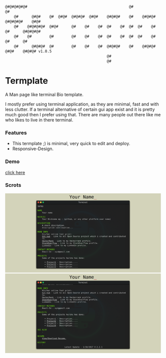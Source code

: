 ```                                                                                          
@#@#@#@#@#                                              @#              @#                
    @#      @#@#    @#  @#@#  @#@#@#  @#@#    @#@#@#    @#    @#@#@#  @#@#@#@#    @#@#    
    @#    @#@#@#@#  @#@#      @#    @#    @#  @#    @#  @#  @#    @#    @#      @#@#@#@#  
    @#    @#        @#        @#    @#    @#  @#    @#  @#  @#    @#    @#      @#        
    @#      @#@#@#  @#        @#    @#    @#  @#@#@#    @#    @#@#@#      @#@#    @#@#@# v1.0.5  
                                              @#                                          
                                              @#                                          
```
# Termplate

  A Man page like terminal Bio template.


  I mostly prefer using terminal application, as they are minimal, fast and with less clutter.
  If a terminal alternative of certain gui app exist and it is pretty much good then I prefer using that.
  There are many people out there like me who likes to live in there terminal.

  ### Features
  - This termplate ;) is minimal, very quick to edit and deploy.
  - Responsive-Design.
  
  ### Demo 
  <a target="_blank" href="https://blesson.herokuapp.com">click here</a>
    
  ### Scrots

  <img src="/scrots/a.png" width="840">

  <img src="/scrots/b.png" width="840">
